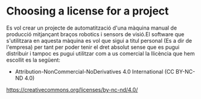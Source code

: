 # Choosing a license for a project

Es vol crear un projecte de automatització d'una màquina manual de producció mitjançant braços robotics i sensors de visió.El software que s'utilitzara en aquesta màquina es vol que sigui a titul personal (Es a dir de l'empresa) per tant per poder tenir el dret absolut sense que es pugui distribuir i tampoc es pugui utilitzar com a us comercial la llicència que hem escollit es la següent:

- Attribution-NonCommercial-NoDerivatives 4.0 International (CC BY-NC-ND 4.0)

https://creativecommons.org/licenses/by-nc-nd/4.0/
